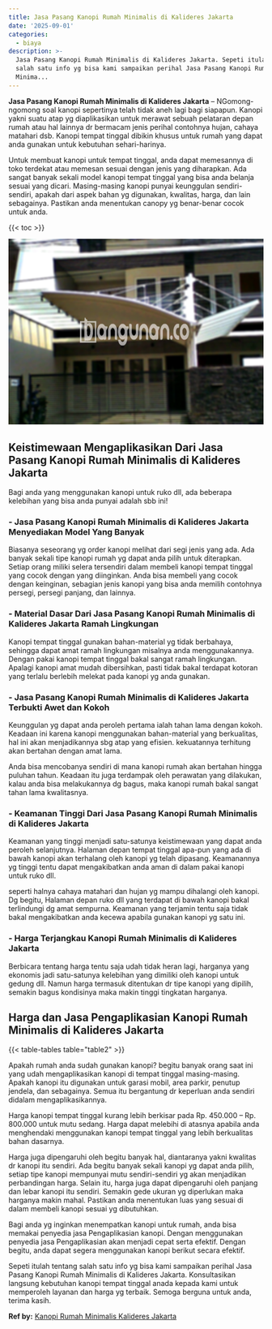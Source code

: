 ```yaml
---
title: Jasa Pasang Kanopi Rumah Minimalis di Kalideres Jakarta
date: '2025-09-01'
categories:
  - biaya
description: >-
  Jasa Pasang Kanopi Rumah Minimalis di Kalideres Jakarta. Sepeti itulah tentang
  salah satu info yg bisa kami sampaikan perihal Jasa Pasang Kanopi Rumah
  Minima...
---
```


**Jasa Pasang Kanopi Rumah Minimalis di Kalideres Jakarta** – NGomong-ngomong soal kanopi sepertinya telah tidak aneh lagi bagi siapapun. Kanopi yakni suatu atap yg diaplikasikan untuk merawat sebuah pelataran depan rumah atau hal lainnya dr bermacam jenis perihal contohnya hujan, cahaya matahari dsb. Kanopi tempat tinggal dibikin khusus untuk rumah yang dapat anda gunakan untuk kebutuhan sehari-harinya.

Untuk membuat kanopi untuk tempat tinggal, anda dapat memesannya di toko terdekat atau memesan sesuai dengan jenis yang diharapkan. Ada sangat banyak sekali model kanopi tempat tinggal yang bisa anda belanja sesuai yang dicari. Masing-masing kanopi punyai keunggulan sendiri-sendiri, apakah dari aspek bahan yg digunakan, kwalitas, harga, dan lain sebagainya. Pastikan anda menentukan canopy yg benar-benar cocok untuk anda.

{{< toc >}}

![Jasa Pasang Kanopi Rumah Minimalis di Kalideres Jakarta](/images/harga-kanopi-minimalis-03.png)

## Keistimewaan Mengaplikasikan Dari Jasa Pasang Kanopi Rumah Minimalis di Kalideres Jakarta

Bagi anda yang menggunakan kanopi untuk ruko dll, ada beberapa kelebihan yang bisa anda punyai adalah sbb ini!

### \- Jasa Pasang Kanopi Rumah Minimalis di Kalideres Jakarta Menyediakan Model Yang Banyak

Biasanya seseorang yg order kanopi melihat dari segi jenis yang ada. Ada banyak sekali tipe kanopi rumah yg dapat anda pilih untuk diterapkan. Setiap orang miliki selera tersendiri dalam membeli kanopi tempat tinggal yang cocok dengan yang diinginkan. Anda bisa membeli yang cocok dengan keinginan, sebagian jenis kanopi yang bisa anda memilih contohnya persegi, persegi panjang, dan lainnya.

### \- Material Dasar Dari Jasa Pasang Kanopi Rumah Minimalis di Kalideres Jakarta Ramah Lingkungan

Kanopi tempat tinggal gunakan bahan-material yg tidak berbahaya, sehingga dapat amat ramah lingkungan misalnya anda menggunakannya. Dengan pakai kanopi tempat tinggal bakal sangat ramah lingkungan. Apalagi kanopi amat mudah dibersihkan, pasti tidak bakal terdapat kotoran yang terlalu berlebih melekat pada kanopi yg anda gunakan.

### \- Jasa Pasang Kanopi Rumah Minimalis di Kalideres Jakarta Terbukti Awet dan Kokoh

Keunggulan yg dapat anda peroleh pertama ialah tahan lama dengan kokoh. Keadaan ini karena kanopi menggunakan bahan-material yang berkualitas, hal ini akan menjadikannya sbg atap yang efisien. kekuatannya terhitung akan bertahan dengan amat lama.

Anda bisa mencobanya sendiri di mana kanopi rumah akan bertahan hingga puluhan tahun. Keadaan itu juga terdampak oleh perawatan yang dilakukan, kalau anda bisa melakukannya dg bagus, maka kanopi rumah bakal sangat tahan lama kwalitasnya.

### \- Keamanan Tinggi Dari Jasa Pasang Kanopi Rumah Minimalis di Kalideres Jakarta

Keamanan yang tinggi menjadi satu-satunya keistimewaan yang dapat anda peroleh selanjutnya. Halaman depan tempat tinggal apa-pun yang ada di bawah kanopi akan terhalang oleh kanopi yg telah dipasang. Keamanannya yg tinggi tentu dapat mengakibatkan anda aman di dalam pakai kanopi untuk ruko dll.

seperti halnya cahaya matahari dan hujan yg mampu dihalangi oleh kanopi. Dg begitu, Halaman depan ruko dll yang terdapat di bawah kanopi bakal terlindungi dg amat sempurna. Keamanan yang terjamin tentu saja tidak bakal mengakibatkan anda kecewa apabila gunakan kanopi yg satu ini.

### \- Harga Terjangkau Kanopi Rumah Minimalis di Kalideres Jakarta

Berbicara tentang harga tentu saja udah tidak heran lagi, harganya yang ekonomis jadi satu-satunya kelebihan yang dimiliki oleh kanopi untuk gedung dll. Namun harga termasuk ditentukan dr tipe kanopi yang dipilih, semakin bagus kondisinya maka makin tinggi tingkatan harganya.

## Harga dan Jasa Pengaplikasian Kanopi Rumah Minimalis di Kalideres Jakarta

{{< table-tables table="table2" >}}

Apakah rumah anda sudah gunakan kanopi? begitu banyak orang saat ini yang udah mengaplikasikan kanopi di tempat tinggal masing-masing. Apakah kanopi itu digunakan untuk garasi mobil, area parkir, penutup jendela, dan sebagainya. Semua itu bergantung dr keperluan anda sendiri didalam mengaplikasikannya.

Harga kanopi tempat tinggal kurang lebih berkisar pada Rp. 450.000 – Rp. 800.000 untuk mutu sedang. Harga dapat melebihi di atasnya apabila anda menghendaki menggunakan kanopi tempat tinggal yang lebih berkualitas bahan dasarnya.

Harga juga dipengaruhi oleh begitu banyak hal, diantaranya yakni kwalitas dr kanopi itu sendiri. Ada begitu banyak sekali kanopi yg dapat anda pilih, setiap tipe kanopi mempunyai mutu sendiri-sendiri yg akan menjadikan perbandingan harga. Selain itu, harga juga dapat dipengaruhi oleh panjang dan lebar kanopi itu sendiri. Semakin gede ukuran yg diperlukan maka harganya makin mahal. Pastikan anda menentukan luas yang sesuai di dalam membeli kanopi sesuai yg dibutuhkan.

Bagi anda yg inginkan menempatkan kanopi untuk rumah, anda bisa memakai penyedia jasa Pengaplikasian kanopi. Dengan menggunakan penyedia jasa Pengaplikasian akan menjadi cepat serta efektif. Dengan begitu, anda dapat segera menggunakan kanopi berikut secara efektif.

Sepeti itulah tentang salah satu info yg bisa kami sampaikan perihal Jasa Pasang Kanopi Rumah Minimalis di Kalideres Jakarta. Konsultasikan langsung kebutuhan kanopi tempat tinggal anada kepada kami untuk memperoleh layanan dan harga yg terbaik. Semoga berguna untuk anda, terima kasih.

**Ref by:**  [Kanopi Rumah Minimalis Kalideres Jakarta](https://id.wikipedia.org/wiki/Kanopi)
